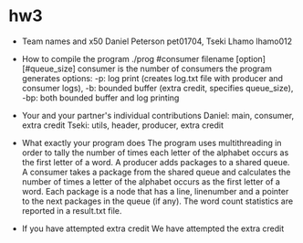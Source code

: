 # hw3
- Team names and x50
Daniel Peterson pet01704, Tseki Lhamo lhamo012

- How to compile the program
./prog #consumer filename [option] [#queue_size]
consumer is the number of consumers the program generates
options: -p: log print (creates log.txt file with producer and consumer logs),
         -b: bounded buffer (extra credit, specifies queue_size),
         -bp: both bounded buffer and log printing

- Your and your partner's individual contributions
Daniel: main, consumer, extra credit
Tseki: utils, header, producer, extra credit

- What exactly your program does
The program uses multithreading in order to tally the number of times each letter of the
alphabet occurs as the first letter of a word.
A producer adds packages to a shared queue. A consumer takes a package from the shared queue and calculates
the number of times a letter of the alphabet occurs as the first letter of a word.
Each package is a node that has a line, linenumber and a pointer to the next packages
in the queue (if any). The word count statistics are reported in a result.txt file.

- If you have attempted extra credit
We have attempted the extra credit
